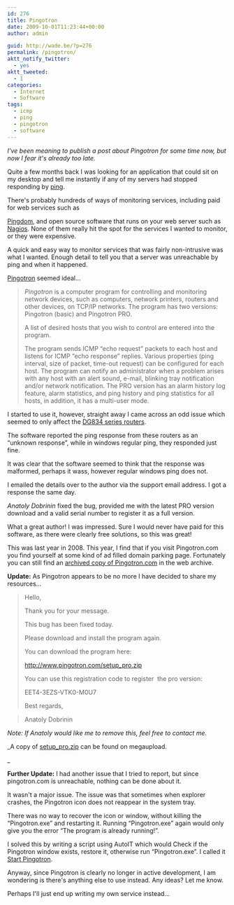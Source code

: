```yaml
---
id: 276
title: Pingotron
date: 2009-10-01T11:23:44+00:00
author: admin

guid: http://wade.be/?p=276
permalink: /pingotron/
aktt_notify_twitter:
  - yes
aktt_tweeted:
  - 1
categories:
  - Internet
  - Software
tags:
  - icmp
  - ping
  - pingotron
  - software
---
```

<p class="lead">
  <em>I've been meaning to publish a post about Pingotron for some time now, but now I fear it's already too late.</em>
</p>

Quite a few months back I was looking for an application that could sit on my desktop and tell me instantly if any of my servers had stopped responding by [ping](http://en.wikipedia.org/wiki/Ping).

<!--more-->There's probably hundreds of ways of monitoring services, including paid for web services such as 

[Pingdom](http://www.pingdom.com/), and open source software that runs on your web server such as [Nagios](http://www.nagios.org/). None of them really hit the spot for the services I wanted to monitor, or they were expensive.

A quick and easy way to monitor services that was fairly non-intrusive was what I wanted. Enough detail to tell you that a server was unreachable by ping and when it happened.

[Pingotron](http://express-press-release.net/46/PR%20-%20Quick%20Troubleshooting%20or%20How%20to%20Be%20Always%20On%20the%20Watch.php) seemed ideal&#8230;

> _Pingotron_ is a computer program for controlling and monitoring network devices, such as computers, network printers, routers and other devices, on TCP/IP networks. The program has two versions: Pingotron (basic) and Pingotron PRO.
> 
> A list of desired hosts that you wish to control are entered into the program.
> 
> The program sends ICMP “echo request” packets to each host and listens for ICMP “echo response” replies. Various properties (ping interval, size of packet, time-out request) can be configured for each host. The program can notify an administrator when a problem arises with any host with an alert sound, e-mail, blinking tray notification and/or network notification. The PRO version has an alarm history log feature, alarm statistics, and ping history and ping statistics for all hosts, in addition, it has a multi-user mode.

I started to use it, however, straight away I came across an odd issue which seemed to only affect the [DG834 series routers](http://en.wikipedia.org/wiki/Netgear_DG834G).

The software reported the ping response from these routers as an &#8220;unknown response&#8221;, while in windows regular ping, they responded just fine.

It was clear that the software seemed to think that the response was malformed, perhaps it wass, however regular windows ping does not.

I emailed the details over to the author via the support email address. I got a response the same day.

_Anatoly Dobrinin_ fixed the bug, provided me with the latest PRO version download and a valid serial number to register it as a full version.

What a great author! I was impressed. Sure I would never have paid for this software, as there were clearly free solutions, so this was great!

This was last year in 2008. This year, I find that if you visit Pingotron.com you find yourself at some kind of ad filled domain parking page. Fortunately you can still find an [archived copy of Pingotron.com](http://web.archive.org/web/20080720072228/http://www.pingotron.com/) in the web archive.

**Update:** As Pingotron appears to be no more I have decided to share my resources&#8230;

> Hello,
> 
> Thank you for your message.
> 
> This bug has been fixed today.
> 
> Please download and install the program again.
> 
> You can download the program here:
> 
> <http://www.pingotron.com/setup_pro.zip>
> 
> You can use this registration code to register  the pro version:
> 
> EET4-3EZS-VTK0-M0U7
> 
> Best regards,
  
> Anatoly Dobrinin

_Note: If Anatoly would like me to remove this, feel free to contact me._

_A copy of [setup_pro.zip](http://www.megaupload.com/?d=FMZ5OM5I) can be found on megaupload.
  
_ 

**Further Update:** I had another issue that I tried to report, but since pingotron.com is unreachable, nothing can be done about it.

It wasn't a major issue. The issue was that sometimes when explorer crashes, the Pingotron icon does not reappear in the system tray.

There was no way to recover the icon or window, without killing the &#8220;Pingotron.exe&#8221; and restarting it. Running &#8220;Pingotron.exe&#8221; again would only give you the error &#8220;The program is already running!&#8221;.

I solved this by writing a script using AutoIT which would Check if the Pingotron window exists, restore it, otherwise run &#8220;Pingotron.exe&#8221;. I called it [Start Pingotron](http://hm2k.googlecode.com/svn/trunk/code/autoit/Start_Pingotron.au3).

Anyway, since Pingotron is clearly no longer in active development, I am wondering is there's anything else to use instead. Any ideas? Let me know.

Perhaps I'll just end up writing my own service instead&#8230;

<div id="_mcePaste" style="overflow: hidden; position: absolute; left: -10000px; top: 884px; width: 1px; height: 1px;">
  I noticed that sometimes when explorer crashes, the pingotron icon does not reappear in the system tray.
</div>